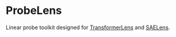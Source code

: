 # ProbeLens

Linear probe toolkit designed for [TransformerLens](https://github.com/TransformerLensOrg/TransformerLens) and [SAELens](https://github.com/jbloomAus/SAELens). 


